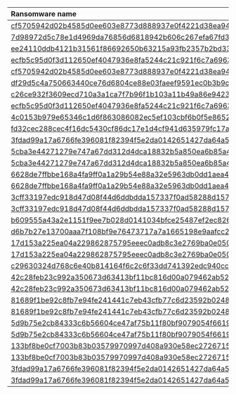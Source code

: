 | Ransomware name                        | Sample                                                                              |
|:---------------------------------------|:------------------------------------------------------------------------------------|
| [cf5705942d02b4585d0ee603e8773d888937e0f4221d38ea9404356a1d906392.exe](bazaar-2023-11/cf5705942d02b4585d0ee603e8773d888937e0f4221d38ea9404356a1d906392.exe) |
| [7d98972d5c78e1d4969da76856d6818942b606c267efa67fd31d39ae77497e9c.exe](bazaar-2023-11/7d98972d5c78e1d4969da76856d6818942b606c267efa67fd31d39ae77497e9c.exe) |
| [ee24110ddb4121b31561f86692650b63215a93fb2357b2bd3301fabc419290a3.dll](bazaar-2023-11/ee24110ddb4121b31561f86692650b63215a93fb2357b2bd3301fabc419290a3.dll) |
| [ecfb5c95d0f3d112650ef4047936e8fa5244c21c921f6c7a6963e92abab4949d.exe](bazaar-2023-11/ecfb5c95d0f3d112650ef4047936e8fa5244c21c921f6c7a6963e92abab4949d.exe) |
| [cf5705942d02b4585d0ee603e8773d888937e0f4221d38ea9404356a1d906392.exe](bazaar-2023-11/cf5705942d02b4585d0ee603e8773d888937e0f4221d38ea9404356a1d906392.exe) |
| [df29d5c4a750663440ce76d6804ce88e03faeef9591ec0b3b9ca348a6c930b7f.exe](bazaar-2023-11/df29d5c4a750663440ce76d6804ce88e03faeef9591ec0b3b9ca348a6c930b7f.exe) |
| [c26ce932f3609ecd710a3a1ca7f7b96f1b103a11b49a86e9423e03664eaabd40.dll](bazaar-2023-11/c26ce932f3609ecd710a3a1ca7f7b96f1b103a11b49a86e9423e03664eaabd40.dll) |
| [ecfb5c95d0f3d112650ef4047936e8fa5244c21c921f6c7a6963e92abab4949d.exe](bazaar-2023-11/ecfb5c95d0f3d112650ef4047936e8fa5244c21c921f6c7a6963e92abab4949d.exe) |
| [4c0153b979e65346c1d6f863086082ec5ef103cbf6b0f5e8652d61da678a8ca5.exe](bazaar-2023-11/4c0153b979e65346c1d6f863086082ec5ef103cbf6b0f5e8652d61da678a8ca5.exe) |
| [fd32cec288cec4f16dc5430cf86dc17e1d4cf941d635979fc17a59c8d6d83d44.exe](bazaar-2023-11/fd32cec288cec4f16dc5430cf86dc17e1d4cf941d635979fc17a59c8d6d83d44.exe) |
| [3fdad99a17a6766fe396081f82394f5e2da0142651427da64a5b6e28c9df2fd4.exe](bazaar-2023-11/3fdad99a17a6766fe396081f82394f5e2da0142651427da64a5b6e28c9df2fd4.exe) |
| [5cba3e44271279e747a67dd312d4dca18832b5a850ea6b85a460846ef0101fb6.exe](bazaar-2023-11/5cba3e44271279e747a67dd312d4dca18832b5a850ea6b85a460846ef0101fb6.exe) |
| [5cba3e44271279e747a67dd312d4dca18832b5a850ea6b85a460846ef0101fb6.exe](bazaar-2023-11/5cba3e44271279e747a67dd312d4dca18832b5a850ea6b85a460846ef0101fb6.exe) |
| [6628de7ffbbe168a4fa9ff0a1a29b54e88a32e5963db0dd1aea4b80102c8ce01.exe](bazaar-2023-11/6628de7ffbbe168a4fa9ff0a1a29b54e88a32e5963db0dd1aea4b80102c8ce01.exe) |
| [6628de7ffbbe168a4fa9ff0a1a29b54e88a32e5963db0dd1aea4b80102c8ce01.exe](bazaar-2023-11/6628de7ffbbe168a4fa9ff0a1a29b54e88a32e5963db0dd1aea4b80102c8ce01.exe) |
| [3cff33197edc918d47d08f44d6ddbdda157337f0ad58288d15746cf72c0e4c57.exe](bazaar-2023-11/3cff33197edc918d47d08f44d6ddbdda157337f0ad58288d15746cf72c0e4c57.exe) |
| [3cff33197edc918d47d08f44d6ddbdda157337f0ad58288d15746cf72c0e4c57.exe](bazaar-2023-11/3cff33197edc918d47d08f44d6ddbdda157337f0ad58288d15746cf72c0e4c57.exe) |
| [b609555a43a2e1151f9ee7b028d0141034bfce25487ef2ec826d2af714e15ee5.exe](bazaar-2023-11/b609555a43a2e1151f9ee7b028d0141034bfce25487ef2ec826d2af714e15ee5.exe) |
| [d6b7b27e13700aaa7f108bf9e76473717a7a1665198e9aafcc2d2227ca11bba9.exe](bazaar-2023-11/d6b7b27e13700aaa7f108bf9e76473717a7a1665198e9aafcc2d2227ca11bba9.exe) |
| [17d153a225ea04a229862875795eeec0adb8c3e2769ba0e05073baaf86850467.exe](bazaar-2023-11/17d153a225ea04a229862875795eeec0adb8c3e2769ba0e05073baaf86850467.exe) |
| [17d153a225ea04a229862875795eeec0adb8c3e2769ba0e05073baaf86850467.exe](bazaar-2023-11/17d153a225ea04a229862875795eeec0adb8c3e2769ba0e05073baaf86850467.exe) |
| [c29630324d768c6e40b814164f6c2c6f33dd741392edc940cc852e67e1667a57.exe](bazaar-2023-11/c29630324d768c6e40b814164f6c2c6f33dd741392edc940cc852e67e1667a57.exe) |
| [42c28feb23c992a350673d63413bf11bc816d00a079462ab524934219d46430d.exe](bazaar-2023-11/42c28feb23c992a350673d63413bf11bc816d00a079462ab524934219d46430d.exe) |
| [42c28feb23c992a350673d63413bf11bc816d00a079462ab524934219d46430d.exe](bazaar-2023-11/42c28feb23c992a350673d63413bf11bc816d00a079462ab524934219d46430d.exe) |
| [81689f1be92c8fb7e94fe241441c7eb43cfb77c6d23592b0248566bd709ff2ed.exe](bazaar-2023-11/81689f1be92c8fb7e94fe241441c7eb43cfb77c6d23592b0248566bd709ff2ed.exe) |
| [81689f1be92c8fb7e94fe241441c7eb43cfb77c6d23592b0248566bd709ff2ed.exe](bazaar-2023-11/81689f1be92c8fb7e94fe241441c7eb43cfb77c6d23592b0248566bd709ff2ed.exe) |
| [5d9b75e2cb84333c6b56604ce47af75b11f80bf9079054f6619251b68357d87c.exe](bazaar-2023-11/5d9b75e2cb84333c6b56604ce47af75b11f80bf9079054f6619251b68357d87c.exe) |
| [5d9b75e2cb84333c6b56604ce47af75b11f80bf9079054f6619251b68357d87c.exe](bazaar-2023-11/5d9b75e2cb84333c6b56604ce47af75b11f80bf9079054f6619251b68357d87c.exe) |
| [133bf8be0cf7003b83b03579970997d408a930e58ec2726715140520900c06de.exe](bazaar-2023-11/133bf8be0cf7003b83b03579970997d408a930e58ec2726715140520900c06de.exe) |
| [133bf8be0cf7003b83b03579970997d408a930e58ec2726715140520900c06de.exe](bazaar-2023-11/133bf8be0cf7003b83b03579970997d408a930e58ec2726715140520900c06de.exe) |
| [3fdad99a17a6766fe396081f82394f5e2da0142651427da64a5b6e28c9df2fd4.exe](bazaar-2023-11/3fdad99a17a6766fe396081f82394f5e2da0142651427da64a5b6e28c9df2fd4.exe) |
| [3fdad99a17a6766fe396081f82394f5e2da0142651427da64a5b6e28c9df2fd4.exe](bazaar-2023-11/3fdad99a17a6766fe396081f82394f5e2da0142651427da64a5b6e28c9df2fd4.exe) |
